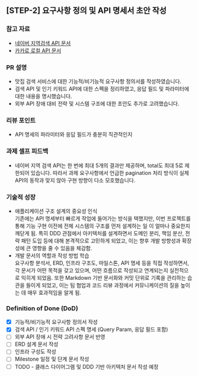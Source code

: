 <!--
  제목은 [(과제 STEP)] (작업한 내용) 로 작성해 주세요
  예시: [STEP-5] 이커머스 시스템 설계 
-->

## [STEP-2] 요구사항 정의 및 API 명세서 초안 작성

### 참고 자료
- [네이버 지역검색 API 문서](https://developers.naver.com/docs/serviceapi/search/local/local.md)
- [카카로 로컬 API 문서](https://developers.kakao.com/docs/latest/ko/local/dev-guide#search-by-keyword)

### PR 설명
- 맛집 검색 서비스에 대한 기능적/비기능적 요구사항 정의서를 작성하였습니다.
- 검색 API 및 인기 키워드 API에 대한 스펙을 정리하였고, 응답 필드 및 파라미터에 대한 내용을 명시했습니다.
- 외부 API 장애 대비 전략 및 시스템 구조에 대한 초안도 추가로 고려했습니다.

### 리뷰 포인트
- API 명세의 파라미터와 응답 필드가 충분히 직관적인지

### 과제 셀프 피드백

- 네이버 지역 검색 API는 한 번에 최대 5개의 결과만 제공하며, total도 최대 5로 제한되어 있습니다. 따라서 과제 요구사항에서 언급한 pagination 처리 방식이 실제 API의 동작과 맞지 않아 구현 방향이 다소 모호했습니다.

### 기술적 성장
- 애플리케이션 구조 설계의 중요성 인식 <br>
기존에는 API 명세부터 빠르게 작업에 들어가는 방식을 택했지만, 이번 프로젝트를 통해 기능 구현 이전에 전체 시스템의 구조를 먼저 설계하는 일 이 얼마나 중요한지 깨닫게 됨. 특히 DDD 관점에서 아키텍처를 설계하면서 도메인 분리, 책임 분산, 전략 패턴 도입 등에 대해 본격적으로 고민하게 되었고, 이는 향후 개발 방향성과 확장성에 큰 영향을 줄 수 있음을 체감함.
- 개발 문서의 역할과 작성 방법 학습 <br>
요구사항 분석서, ERD, 인프라 구조도, 마일스톤, API 명세 등을 직접 작성하면서, 각 문서가 어떤 목적을 갖고 있으며, 어떤 흐름으로 작성되고 연계되는지 실전적으로 익히게 되었음. 또한 Markdown 기반 문서화와 커밋 단위로 기록을 관리하는 습관을 들이게 되었고, 이는 팀 협업과 코드 리뷰 과정에서 커뮤니케이션의 질을 높이는 데 매우 효과적임을 알게 됨.

### Definition of Done (DoD)
- [x] 기능적/비기능적 요구사항 정의서 작성
- [x] 검색 API / 인기 키워드 API 스펙 명세 (Query Param, 응답 필드 포함)
- [ ] 외부 API 장애 시 전략 고려사항 문서 반영
- [ ] ERD 설계 문서 작성
- [ ] 인프라 구성도 작성
- [ ] Milestone 일정 및 단계 문서 작성
- [ ] TODO - 클래스 다이어그램 및 DDD 기반 아키텍처 문서 작성 예정
